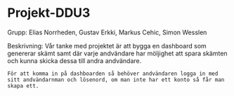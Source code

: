# Projekt-DDU3

Grupp: Elias Norrheden, Gustav Erkki, Markus Cehic, Simon Wesslen

Beskrivning: 
    Vår tanke med projektet är att bygga en dashboard som genererar skämt samt där varje andvändare har möljighet att spara skämten och kunna skicka dessa till andra andvändare. 

    För att komma in på dashboarden så behöver andvändaren logga in med sitt andvändarnman och lösenord, om man inte har ett konto så får man skapa ett. 

    